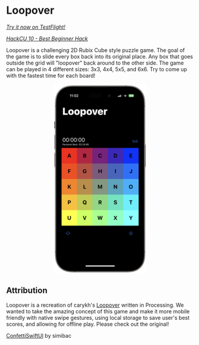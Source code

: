 # Loopover

[*Try it now on TestFlight!*](https://testflight.apple.com/join/kLgqbCBJ)

[*HackCU 10 - Best Beginner Hack*](https://devpost.com/software/loopover)

Loopover is a challenging 2D Rubix Cube style puzzle game. The goal of the game is to slide every box back into its original place. Any box that goes outside the grid will "loopover" back around to the other side. The game can be played in 4 different sizes: 3x3, 4x4, 5x5, and 6x6. Try to come up with the fastest time for each board!

<p align="center">
  <img src="images/iphonedark2.png" width=250>
</p>

<!-- <div style="display: flex; align-items: center; justify-content: center ; width: 1000px">
  <img src="images/iphonedark2.png" width=250>
  <img src="images/iphonelight.png" width=250>
  <img src="images/iphonedark.png" width=250> -->
</div>

## Attribution
Loopover is a recreation of carykh's [Loopover](https://openprocessing.org/sketch/580366/) written in Processing. We wanted to take the amazing concept of this game and make it more mobile friendly with native swipe gestures, using local storage to save user's best scores, and allowing for offline play. Please check out the original!

[ConfettiSwiftUI](https://github.com/simibac/ConfettiSwiftUI) by simibac


